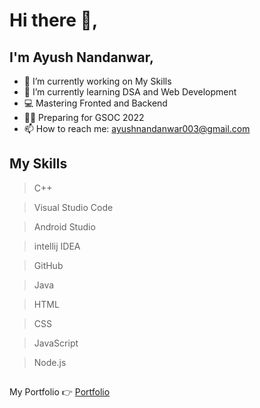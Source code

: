 # Hi there 👋,

## I'm Ayush Nandanwar, 


- 🔭 I’m currently working on My Skills
- 🌱 I’m currently learning DSA and Web Development
- 💻 Mastering Fronted and Backend
- 🧑‍💻 Preparing for GSOC 2022
- 📫 How to reach me: ayushnandanwar003@gmail.com

## My Skills
> C++


> Visual Studio Code


> Android Studio


> intellij IDEA


> GitHub


> Java


> HTML


> CSS


> JavaScript


> Node.js


##
My Portfolio 👉 [Portfolio](https://ayushnandanwar08.github.io/My-Portfolio-Website/)



